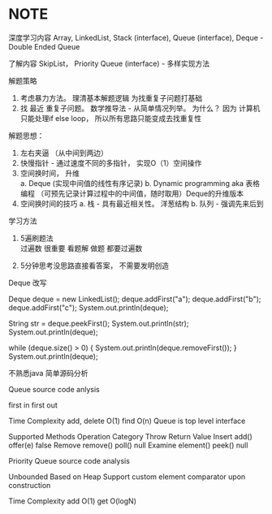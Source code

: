 # NOTE

深度学习内容
Array, LinkedList, Stack (interface), Queue (interface), Deque - Double Ended Queue

了解内容
SkipList， Priority Queue (interface) - 多样实现方法

解题策略
1.	考虑暴力方法。 理清基本解题逻辑 为找重复子问题打基础
2.	找 最近 重复子问题。 
    数学推导法 - 从简单情况列举。 为什么？ 因为 计算机只能处理if else loop， 所以所有思路只能变成去找重复性


解题思想：
1.	左右夹逼 （从中间到两边）
2.	快慢指针  - 通过速度不同的多指针， 实现O（1）空间操作
3.  空间换时间， 升维  
    a. Deque (实现中间值的线性有序记录) 
    b. Dynamic programming aka 表格编程 （可预先记录计算过程中的中间值，随时取用）Deque的升维版本
4. 空间换时间的技巧
    a. 栈 - 具有最近相关性。 洋葱结构
    b. 队列 - 强调先来后到


学习方法
1. 5遍刷题法  
    过遍数 很重要
    看题解 做题 都要过遍数

2. 5分钟思考没思路直接看答案， 不需要发明创造



Deque 改写

Deque<String> deque = new LinkedList();
deque.addFirst("a");
deque.addFirst("b");
deque.addFirst("c");
System.out.println(deque);

String str = deque.peekFirst();
System.out.println(str);
System.out.println(deque);

while (deque.size() > 0) {
    System.out.println(deque.removeFirst());
}
System.out.println(deque);



不熟悉java 简单源码分析

Queue source code anlysis

first in first out

Time Complexity
add, delete O(1)
find O(n)
Queue is top level interface

Supported Methods
Operation Category	Throw	    Return Value
Insert	            add()	    offer(e) false
Remove	            remove()	poll() null
Examine	            element()	peek() null

Priority Queue source code analysis

Unbounded
Based on Heap
Support custom element comparator upon construction

Time Complexity
add O(1)
get O(logN)
